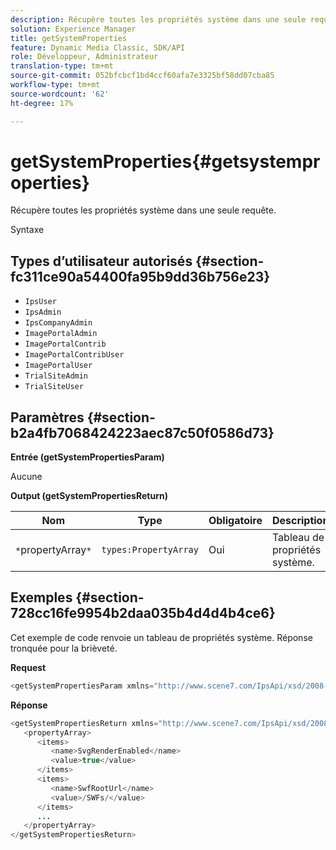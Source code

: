```yaml
---
description: Récupère toutes les propriétés système dans une seule requête.
solution: Experience Manager
title: getSystemProperties
feature: Dynamic Media Classic, SDK/API
role: Développeur, Administrateur
translation-type: tm+mt
source-git-commit: 052bfcbcf1bd4ccf60afa7e3325bf58dd07cba85
workflow-type: tm+mt
source-wordcount: '62'
ht-degree: 17%

---
```



# getSystemProperties{#getsystemproperties}

Récupère toutes les propriétés système dans une seule requête.

Syntaxe

## Types d’utilisateur autorisés {#section-fc311ce90a54400fa95b9dd36b756e23}

* `IpsUser`
* `IpsAdmin`
* `IpsCompanyAdmin`
* `ImagePortalAdmin`
* `ImagePortalContrib`
* `ImagePortalContribUser`
* `ImagePortalUser`
* `TrialSiteAdmin`
* `TrialSiteUser`

## Paramètres {#section-b2a4fb7068424223aec87c50f0586d73}

**Entrée (getSystemPropertiesParam)**

Aucune

**Output (getSystemPropertiesReturn)**

| Nom | Type | Obligatoire | Description |
|---|---|---|---|
| `*`propertyArray`*` | `types:PropertyArray` | Oui | Tableau de propriétés système. |

## Exemples {#section-728cc16fe9954b2daa035b4d4d4b4ce6}

Cet exemple de code renvoie un tableau de propriétés système. Réponse tronquée pour la brièveté.

**Request**

```java
<getSystemPropertiesParam xmlns="http://www.scene7.com/IpsApi/xsd/2008-09-10"/>
```

**Réponse**

```java
<getSystemPropertiesReturn xmlns="http://www.scene7.com/IpsApi/xsd/2008-09-10"> 
   <propertyArray> 
      <items> 
         <name>SvgRenderEnabled</name> 
         <value>true</value> 
      </items> 
      <items> 
         <name>SwfRootUrl</name> 
         <value>/SWFs/</value> 
      </items> 
      ... 
   </propertyArray> 
</getSystemPropertiesReturn>
```

